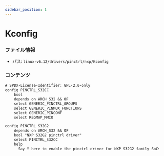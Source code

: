```yaml
---
sidebar_position: 1
---
```

# Kconfig

### ファイル情報

- パス: `linux-v6.12/drivers/pinctrl/nxp/Kconfig`

### コンテンツ

```txt
# SPDX-License-Identifier: GPL-2.0-only
config PINCTRL_S32CC
	bool
	depends on ARCH_S32 && OF
	select GENERIC_PINCTRL_GROUPS
	select GENERIC_PINMUX_FUNCTIONS
	select GENERIC_PINCONF
	select REGMAP_MMIO

config PINCTRL_S32G2
	depends on ARCH_S32 && OF
	bool "NXP S32G2 pinctrl driver"
	select PINCTRL_S32CC
	help
	  Say Y here to enable the pinctrl driver for NXP S32G2 family SoCs

```
